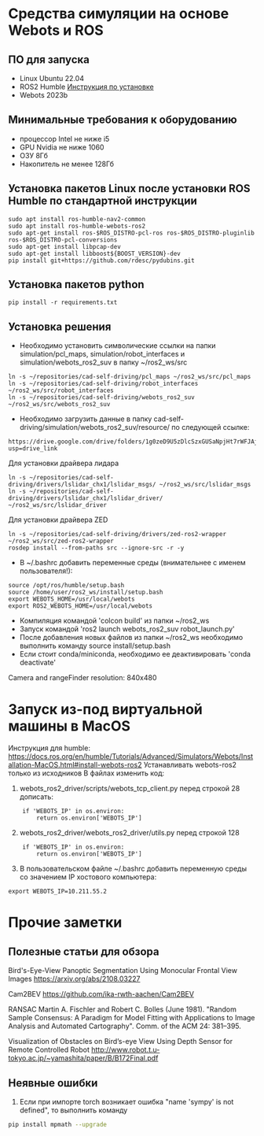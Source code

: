 # Средства симуляции на основе Webots и ROS 

## ПО для запуска
* Linux Ubuntu 22.04
* ROS2 Humble [Инструкция по установке](https://docs.ros.org/en/humble/Installation.html)
* Webots 2023b

## Минимальные требования к оборудованию
* процессор Intel не ниже i5
* GPU Nvidia не ниже 1060
* ОЗУ 8Гб
* Накопитель не менее 128Гб

## Установка пакетов Linux после установки ROS Humble по стандартной инструкции
```
sudo apt install ros-humble-nav2-common
sudo apt install ros-humble-webots-ros2
sudo apt-get install ros-$ROS_DISTRO-pcl-ros ros-$ROS_DISTRO-pluginlib  ros-$ROS_DISTRO-pcl-conversions
sudo apt-get install libpcap-dev
sudo apt-get install libboost${BOOST_VERSION}-dev 
pip install git+https://github.com/rdesc/pydubins.git
```
## Установка пакетов python
```
pip install -r requirements.txt
```

## Установка решения
* Необходимо установить символические ссылки на папки simulation/pcl_maps, simulation/robot_interfaces и simulation/webots_ros2_suv в папку ~/ros2_ws/src
```
ln -s ~/repositories/cad-self-driving/pcl_maps ~/ros2_ws/src/pcl_maps
ln -s ~/repositories/cad-self-driving/robot_interfaces ~/ros2_ws/src/robot_interfaces
ln -s ~/repositories/cad-self-driving/webots_ros2_suv ~/ros2_ws/src/webots_ros2_suv
```

* Необходимо загрузить данные в папку cad-self-driving/simulation/webots_ros2_suv/resource/ по следующей ссылке:
```
https://drive.google.com/drive/folders/1g0zeD9U5zDlcSzxGUSaNpjHt7rWFJAjv?usp=drive_link
```

Для установки драйвера лидара 
```
ln -s ~/repositories/cad-self-driving/drivers/lslidar_chx1/lslidar_msgs/ ~/ros2_ws/src/lslidar_msgs
ln -s ~/repositories/cad-self-driving/drivers/lslidar_chx1/lslidar_driver/ ~/ros2_ws/src/lslidar_driver
```

Для установки драйвера ZED
```
ln -s ~/repositories/cad-self-driving/drivers/zed-ros2-wrapper ~/ros2_ws/src/zed-ros2-wrapper
rosdep install --from-paths src --ignore-src -r -y
```

* В ~/.bashrc добавить переменные среды (внимательнее с именем пользователя!):
```
source /opt/ros/humble/setup.bash
source /home/user/ros2_ws/install/setup.bash
export WEBOTS_HOME=/usr/local/webots
export ROS2_WEBOTS_HOME=/usr/local/webots
```

* Компиляция командой 'colcon build' из папки ~/ros2_ws 
* Запуск командой 'ros2 launch webots_ros2_suv robot_launch.py'
* После добавления новых файлов из папки ~/ros2_ws необходимо выполнить команду source install/setup.bash
* Если стоит conda/miniconda, необходимо ее деактивировать 'conda deactivate'

Camera and rangeFinder resolution: 840x480


# Запуск из-под виртуальной машины в MacOS
Инструкция для humble: https://docs.ros.org/en/humble/Tutorials/Advanced/Simulators/Webots/Installation-MacOS.html#install-webots-ros2
Устанавливать webots-ros2 только из исходников
В файлах изменить код:
1. webots_ros2_driver/scripts/webots_tcp_client.py перед строкой 28 дописать:
```
    if 'WEBOTS_IP' in os.environ:
        return os.environ['WEBOTS_IP']
```
2. webots_ros2_driver/webots_ros2_driver/utils.py перед строкой 128
```
    if 'WEBOTS_IP' in os.environ:
        return os.environ['WEBOTS_IP']
```
3. В пользовательском файле ~/.bashrc добавить переменную среды со значением IP хостового компьютера:
```
export WEBOTS_IP=10.211.55.2
```


# Прочие заметки
## Полезные статьи для обзора
Bird's-Eye-View Panoptic Segmentation Using Monocular Frontal View Images
https://arxiv.org/abs/2108.03227

Cam2BEV
https://github.com/ika-rwth-aachen/Cam2BEV

RANSAC
Martin A. Fischler and Robert C. Bolles (June 1981). "Random Sample Consensus: A Paradigm for Model Fitting with Applications to Image Analysis and Automated Cartography". Comm. of the ACM 24: 381–395.

Visualization of Obstacles on Bird’s-eye View Using Depth Sensor for Remote Controlled Robot
http://www.robot.t.u-tokyo.ac.jp/~yamashita/paper/B/B172Final.pdf


## Неявные ошибки
1. Если при импорте torch возникает ошибка "name 'sympy' is not defined", то выполнить команду 
```bash
pip install mpmath --upgrade
```
